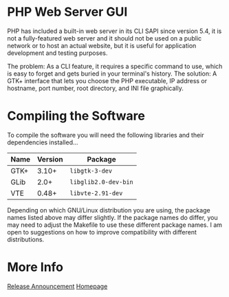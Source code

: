 PHP Web Server GUI
===
PHP has included a built-in web server in its CLI SAPI since version 5.4, it is
not a fully-featured web server and it should not be used on a public network or
to host an actual website, but it is useful for application development and
testing purposes.

The problem: As a CLI feature, it requires a specific command to use, which is
easy to forget and gets buried in your terminal's history. The solution: A GTK+
interface that lets you choose the PHP executable, IP address or hostname, port
number, root directory, and INI file graphically.

Compiling the Software
===
To compile the software you will need the following libraries and their
dependencies installed...

Name | Version | Package
---- | ------- | --------------------
GTK+ | 3.10+   | `libgtk-3-dev`
GLib | 2.0+    | `libglib2.0-dev-bin`
VTE  | 0.48+   | `libvte-2.91-dev`

Depending on which GNU/Linux distribution you are using, the package names
listed above may differ slightly. If the package names do differ, you may need
to adjust the Makefile to use these different package names. I am open to
suggestions on how to improve compatibility with different distributions.

More Info
===
[Release Announcement](https://www.barkdull.org/blog/announcing-php-webserver-gui)
[Homepage](https://www.barkdull.org/software/php-webserver-gui)
